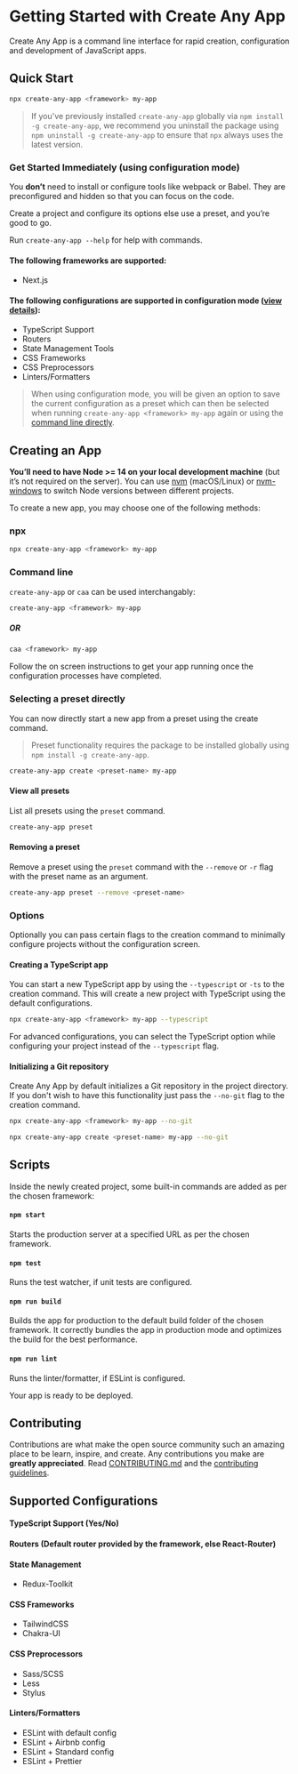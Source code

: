 # Getting Started with Create Any App

Create Any App is a command line interface for rapid creation, configuration and development of JavaScript apps.

## Quick Start

```sh
npx create-any-app <framework> my-app
```

> If you've previously installed `create-any-app` globally via `npm install -g create-any-app`, we recommend you uninstall the package using `npm uninstall -g create-any-app` to ensure that `npx` always uses the latest version.

### Get Started Immediately (using configuration mode)

You **don’t** need to install or configure tools like webpack or Babel. They are preconfigured and hidden so that you can focus on the code.

Create a project and configure its options else use a preset, and you’re good to go.

Run `create-any-app --help` for help with commands.

#### The following frameworks are supported:

-   Next.js

#### The following configurations are supported in configuration mode ([view details](#supported-configurations)):

-   TypeScript Support
-   Routers
-   State Management Tools
-   CSS Frameworks
-   CSS Preprocessors
-   Linters/Formatters

> When using configuration mode, you will be given an option to save the current configuration as a preset which can then be selected when running `create-any-app <framework> my-app` again or using the [command line directly](#selecting-a-preset-directly).

## Creating an App

**You’ll need to have Node >= 14 on your local development machine** (but it’s not required on the server). You can use [nvm](https://github.com/creationix/nvm#installation) (macOS/Linux) or [nvm-windows](https://github.com/coreybutler/nvm-windows#node-version-manager-nvm-for-windows) to switch Node versions between different projects.

To create a new app, you may choose one of the following methods:

### npx

```sh
npx create-any-app <framework> my-app
```

### Command line

`create-any-app` or `caa` can be used interchangably:

```sh
create-any-app <framework> my-app
```

##### OR

```sh
caa <framework> my-app
```

Follow the on screen instructions to get your app running once the configuration processes have completed.

### Selecting a preset directly

You can now directly start a new app from a preset using the create command.

> Preset functionality requires the package to be installed globally using `npm install -g create-any-app`.

```sh
create-any-app create <preset-name> my-app
```

#### View all presets

List all presets using the `preset` command.

```sh
create-any-app preset
```

#### Removing a preset

Remove a preset using the `preset` command with the `--remove` or `-r` flag with the preset name as an argument.

```sh
create-any-app preset --remove <preset-name>
```

### Options

Optionally you can pass certain flags to the creation command to minimally configure projects without the configuration screen.

#### Creating a TypeScript app

You can start a new TypeScript app by using the `--typescript` or `-ts` to the creation command. This will create a new project with TypeScript using the default configurations.

```sh
npx create-any-app <framework> my-app --typescript
```

For advanced configurations, you can select the TypeScript option while configuring your project instead of the `--typescript` flag.

#### Initializing a Git repository

Create Any App by default initializes a Git repository in the project directory. If you don't wish to have this functionality just pass the `--no-git` flag to the creation command.

```sh
npx create-any-app <framework> my-app --no-git
```

```sh
npx create-any-app create <preset-name> my-app --no-git
```

## Scripts

Inside the newly created project, some built-in commands are added as per the chosen framework:

#### `npm start`

Starts the production server at a specified URL as per the chosen framework.

#### `npm test`

Runs the test watcher, if unit tests are configured.

#### `npm run build`

Builds the app for production to the default build folder of the chosen framework. It correctly bundles the app in production mode and optimizes the build for the best performance.

#### `npm run lint`

Runs the linter/formatter, if ESLint is configured.

Your app is ready to be deployed.

## Contributing

Contributions are what make the open source community such an amazing place to be learn, inspire, and create. Any contributions you make are **greatly appreciated**. Read [CONTRIBUTING.md](../CONTRIBUTING.md) and the [contributing guidelines](../README.md).

## Supported Configurations

#### TypeScript Support (Yes/No)

#### Routers (Default router provided by the framework, else React-Router)

#### State Management

-   Redux-Toolkit

#### CSS Frameworks

-   TailwindCSS
-   Chakra-UI

#### CSS Preprocessors

-   Sass/SCSS
-   Less
-   Stylus

#### Linters/Formatters

-   ESLint with default config
-   ESLint + Airbnb config
-   ESLint + Standard config
-   ESLint + Prettier
